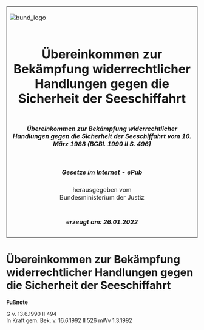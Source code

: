 <span id="DECKBLATT.html"></span>

<table border="0" frame="border" width="100%">

<tr valign="top">

<td align="left">

![bund\_logo](BfJ_2021_Web_de_de.gif)

</td>

<td align="right">

 

</td>

</tr>

<tr align="center" valign="middle">

<td colspan="2">

# Übereinkommen zur Bekämpfung widerrechtlicher Handlungen gegen die Sicherheit der Seeschiffahrt

</td>

</tr>

<tr align="center" valign="middle">

<td colspan="2">

##### Übereinkommen zur Bekämpfung widerrechtlicher Handlungen gegen die Sicherheit der Seeschiffahrt vom 10. März 1988 (BGBl. 1990 II S. 496)

</td>

</tr>

<tr align="center" valign="middle">

<td colspan="2">

  
  

##### Gesetze im Internet - ePub  
  
herausgegeben vom  
Bundesministerium der Justiz

</td>

</tr>

<tr align="center" valign="bottom">

<td colspan="2">

  
  

##### erzeugt am: 26.01.2022

</td>

</tr>

</table>

<span id="BJNR204960992.html"></span>

# Übereinkommen zur Bekämpfung widerrechtlicher Handlungen gegen die Sicherheit der Seeschiffahrt

<div>

  
**Fußnote**

<div class="jnhtml">

<div>

<div class="jurAbsatz">

G v. 13.6.1990 II 494  
In Kraft gem. Bek. v. 16.6.1992 II 526 mWv 1.3.1992

</div>

</div>

</div>

</div>
